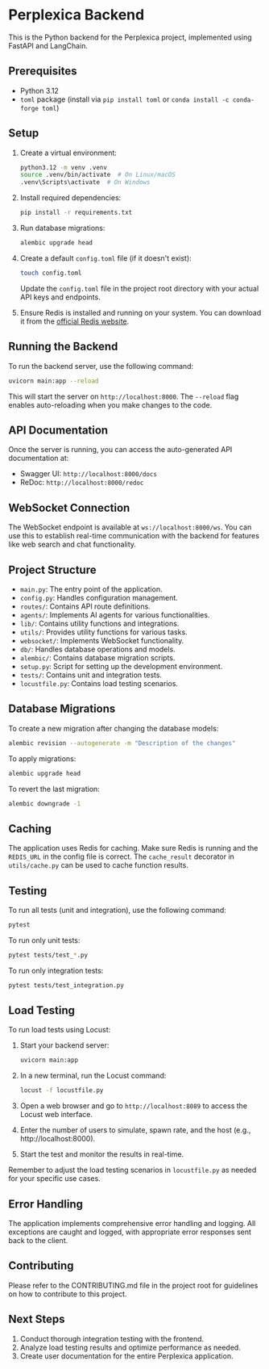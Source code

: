 # Perplexica Backend

This is the Python backend for the Perplexica project, implemented using FastAPI and LangChain.

## Prerequisites

- Python 3.12
- `toml` package (install via `pip install toml` or `conda install -c conda-forge toml`)

## Setup

1. Create a virtual environment:

   ```bash
   python3.12 -m venv .venv
   source .venv/bin/activate  # On Linux/macOS
   .venv\Scripts\activate  # On Windows
   ```

2. Install required dependencies:

   ```bash
   pip install -r requirements.txt
   ```

3. Run database migrations:

   ```bash
   alembic upgrade head
   ```

4. Create a default `config.toml` file (if it doesn't exist):

   ```bash
   touch config.toml
   ```

   Update the `config.toml` file in the project root directory with your actual API keys and endpoints.

5. Ensure Redis is installed and running on your system. You can download it from the [official Redis website](https://redis.io/download).

## Running the Backend

To run the backend server, use the following command:

```bash
uvicorn main:app --reload
```

This will start the server on `http://localhost:8000`. The `--reload` flag enables auto-reloading when you make changes to the code.

## API Documentation

Once the server is running, you can access the auto-generated API documentation at:

- Swagger UI: `http://localhost:8000/docs`
- ReDoc: `http://localhost:8000/redoc`

## WebSocket Connection

The WebSocket endpoint is available at `ws://localhost:8000/ws`. You can use this to establish real-time communication with the backend for features like web search and chat functionality.

## Project Structure

- `main.py`: The entry point of the application.
- `config.py`: Handles configuration management.
- `routes/`: Contains API route definitions.
- `agents/`: Implements AI agents for various functionalities.
- `lib/`: Contains utility functions and integrations.
- `utils/`: Provides utility functions for various tasks.
- `websocket/`: Implements WebSocket functionality.
- `db/`: Handles database operations and models.
- `alembic/`: Contains database migration scripts.
- `setup.py`: Script for setting up the development environment.
- `tests/`: Contains unit and integration tests.
- `locustfile.py`: Contains load testing scenarios.

## Database Migrations

To create a new migration after changing the database models:

```bash
alembic revision --autogenerate -m "Description of the changes"
```

To apply migrations:

```bash
alembic upgrade head
```

To revert the last migration:

```bash
alembic downgrade -1
```

## Caching

The application uses Redis for caching. Make sure Redis is running and the `REDIS_URL` in the config file is correct. The `cache_result` decorator in `utils/cache.py` can be used to cache function results.

## Testing

To run all tests (unit and integration), use the following command:

```bash
pytest
```

To run only unit tests:

```bash
pytest tests/test_*.py
```

To run only integration tests:

```bash
pytest tests/test_integration.py
```

## Load Testing

To run load tests using Locust:

1. Start your backend server:

   ```bash
   uvicorn main:app
   ```

2. In a new terminal, run the Locust command:

   ```bash
   locust -f locustfile.py
   ```

3. Open a web browser and go to `http://localhost:8089` to access the Locust web interface.

4. Enter the number of users to simulate, spawn rate, and the host (e.g., http://localhost:8000).

5. Start the test and monitor the results in real-time.

Remember to adjust the load testing scenarios in `locustfile.py` as needed for your specific use cases.

## Error Handling

The application implements comprehensive error handling and logging. All exceptions are caught and logged, with appropriate error responses sent back to the client.

## Contributing

Please refer to the CONTRIBUTING.md file in the project root for guidelines on how to contribute to this project.

## Next Steps

1. Conduct thorough integration testing with the frontend.
2. Analyze load testing results and optimize performance as needed.
3. Create user documentation for the entire Perplexica application.

